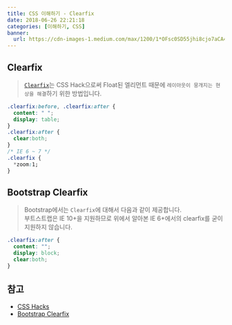 ```yaml
---
title: CSS 이해하기 - Clearfix
date: 2018-06-26 22:21:18
categories: [이해하기, CSS]
banner:
  url: https://cdn-images-1.medium.com/max/1200/1*OFsc0SD55jhi8cjo7aCA4w.jpeg
---
```


## Clearfix

> [`Clearfix`](http://cssmojo.com/the-very-latest-clearfix-reloaded/)는 CSS Hack으로써 Float된 엘리먼트 때문에 `레이아웃이 뭉개지는 현상을 해결`하기 위한 방법입니다.  

```css
.clearfix:before, .clearfix:after {
  content: " ";
  display: table;
}
.clearfix:after {
  clear:both;
}
/* IE 6 ~ 7 */
.clearfix {
  *zoom:1;
}
```

## Bootstrap Clearfix

> Bootstrap에서는 `Clearfix`에 대해서 다음과 같이 제공합니다.\
> 부트스트랩은 IE 10+을 지원하므로 위에서 알아본 IE 6+에서의 clearfix를 굳이 지원하지 않습니다.

```css
.clearfix:after {
  content: "";
  display: block;
  clear:both;
}
```

## 참고

-   [CSS Hacks](http://www.webdevout.net/css-hacks)  
-   [Bootstrap Clearfix](http://bootstrap4.kr/docs/4.0/utilities/clearfix/)  
